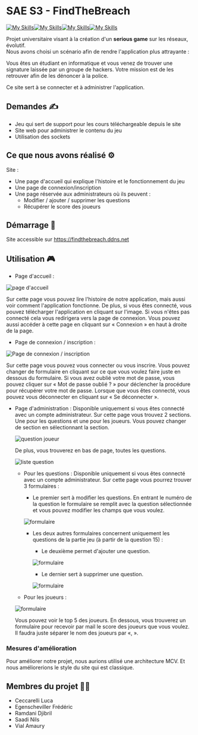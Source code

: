 
# SAE S3 - FindTheBreach




[![My Skills](https://skills.thijs.gg/icons?i=php)](https://skills.thijs.gg)[![My Skills](https://skills.thijs.gg/icons?i=html)](https://skills.thijs.gg)[![My Skills](https://skills.thijs.gg/icons?i=css)](https://skills.thijs.gg)[![My Skills](https://skills.thijs.gg/icons?i=js)](https://skills.thijs.gg)

Projet universitaire visant à la création d'un **serious game** sur les réseaux, évolutif.  
Nous avons choisi un scénario afin de rendre l'application plus attrayante :   

Vous êtes un étudiant en informatique et vous venez de trouver une signature laissée par un groupe de hackers. Votre mission est de les retrouver afin de les dénoncer à la police.  

Ce site sert à se connecter et à administrer l'application.

## Demandes ✍️

- Jeu qui sert de support pour les cours téléchargeable depuis le site
- Site web pour administrer le contenu du jeu
- Utilisation des sockets

## Ce que nous avons réalisé ⚙️

Site :

- Une page d'accueil qui explique l'histoire et le fonctionnement du jeu
- Une page de connexion/inscription
- Une page réservée aux administrateurs où ils peuvent :
  - Modifier / ajouter / supprimer les questions
  - Récupérer le score des joueurs

## Démarrage 🚀

Site accessible sur <https://findthebreach.ddns.net>

## Utilisation 🎮

- Page d'accueil :

![page d'accueil](imagesReadme/index.png)

  Sur cette page vous pouvez lire l'histoire de notre application, mais aussi voir comment l'application fonctionne. De plus, si vous êtes connecté, vous pouvez télécharger l'application en cliquant sur l'image. Si vous n'êtes pas connecté cela vous redirigera vers la page de connexion. Vous pouvez aussi accéder à cette page en cliquant sur « Connexion » en haut à droite de la page.

- Page de connexion / inscription :

![Page de connexion / inscription](imagesReadme/connxion.jpg)

  Sur cette page vous pouvez vous connecter ou vous inscrire. Vous pouvez changer de formulaire en cliquant sur ce que vous voulez faire juste en dessous du formulaire. Si vous avez oublié votre mot de passe, vous pouvez cliquer sur « Mot de passe oublié ? » pour déclencher la procédure pour récupérer votre mot de passe. Lorsque que vous êtes connecté, vous pouvez vous déconnecter en cliquant sur « Se déconnecter ».

- Page d'administration :
  Disponible uniquement si vous êtes connecté avec un compte administrateur.
  Sur cette page vous trouvez 2 sections. Une pour les questions et une pour les joueurs. Vous pouvez changer de section en sélectionnant la section.
  
  ![question joueur](imagesReadme/questionjoueur.png)
  
  De plus, vous trouverez en bas de page, toutes les questions.
  
  ![liste question](imagesReadme/question.png)

  - Pour les questions :
    Disponible uniquement si vous êtes connecté avec un compte administrateur.
    Sur cette page vous pourrez trouver 3 formulaires :
    - Le premier sert à modifier les questions. En entrant le numéro de la question le formulaire se remplit avec la question sélectionnée et vous pouvez modifier les champs que vous voulez.
    
    ![formulaire](imagesReadme/form1.png)
    
    - Les deux autres formulaires concernent uniquement les questions de la partie jeu (à partir de la question 15) :
      - Le deuxième permet d'ajouter une question.
      
      ![formulaire](imagesReadme/form2.png)
      
      - Le dernier sert à supprimer une question.
      
      ![formulaire](imagesReadme/form3.png)

  - Pour les joueurs :
  
  ![formulaire](imagesReadme/joueur.png)
  
    Vous pouvez voir le top 5 des joueurs. En dessous, vous trouverez un formulaire pour recevoir par mail le score des joueurs que vous voulez. Il faudra juste séparer le nom des joueurs par «, ».

### Mesures d'amélioration

Pour améliorer notre projet, nous aurions utilisé une architecture MCV. Et nous améliorerions le style du site qui est classique.

## Membres du projet 🧑‍💻

- Ceccarelli Luca
- Egenscheviller Frédéric
- Ramdani Djibril
- Saadi Nils
- Vial Amaury
